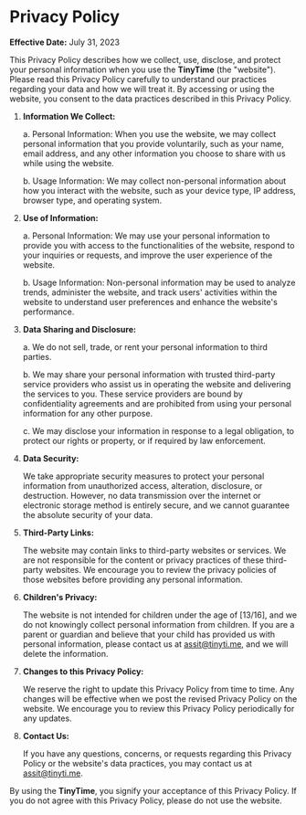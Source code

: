 # Privacy Policy

**Effective Date:** July 31, 2023

This Privacy Policy describes how we collect, use, disclose, and protect your personal information when you use the **TinyTime** (the "website"). Please read this Privacy Policy carefully to understand our practices regarding your data and how we will treat it. By accessing or using the website, you consent to the data practices described in this Privacy Policy.

1. **Information We Collect:**

    a. Personal Information: When you use the website, we may collect personal information that you provide voluntarily, such as your name, email address, and any other information you choose to share with us while using the website.

    b. Usage Information: We may collect non-personal information about how you interact with the website, such as your device type, IP address, browser type, and operating system.

2. **Use of Information:**

    a. Personal Information: We may use your personal information to provide you with access to the functionalities of the website, respond to your inquiries or requests, and improve the user experience of the website.

    b. Usage Information: Non-personal information may be used to analyze trends, administer the website, and track users' activities within the website to understand user preferences and enhance the website's performance.

3. **Data Sharing and Disclosure:**

    a. We do not sell, trade, or rent your personal information to third parties.

    b. We may share your personal information with trusted third-party service providers who assist us in operating the website and delivering the services to you. These service providers are bound by confidentiality agreements and are prohibited from using your personal information for any other purpose.

    c. We may disclose your information in response to a legal obligation, to protect our rights or property, or if required by law enforcement.

4. **Data Security:**

    We take appropriate security measures to protect your personal information from unauthorized access, alteration, disclosure, or destruction. However, no data transmission over the internet or electronic storage method is entirely secure, and we cannot guarantee the absolute security of your data.

5. **Third-Party Links:**

    The website may contain links to third-party websites or services. We are not responsible for the content or privacy practices of these third-party websites. We encourage you to review the privacy policies of those websites before providing any personal information.

6. **Children's Privacy:**

    The website is not intended for children under the age of [13/16], and we do not knowingly collect personal information from children. If you are a parent or guardian and believe that your child has provided us with personal information, please contact us at assit@tinyti.me, and we will delete the information.

7. **Changes to this Privacy Policy:**

    We reserve the right to update this Privacy Policy from time to time. Any changes will be effective when we post the revised Privacy Policy on the website. We encourage you to review this Privacy Policy periodically for any updates.

8. **Contact Us:**

    If you have any questions, concerns, or requests regarding this Privacy Policy or the website's data practices, you may contact us at assit@tinyti.me.

By using the **TinyTime**, you signify your acceptance of this Privacy Policy. If you do not agree with this Privacy Policy, please do not use the website.
